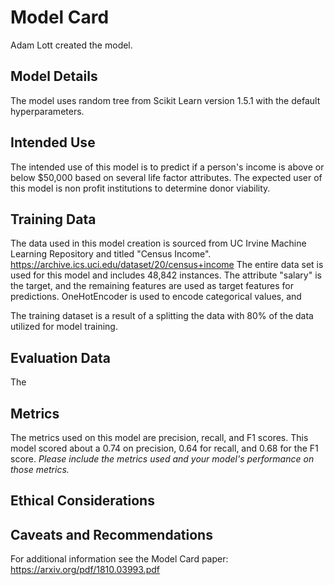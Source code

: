 # Model Card
Adam Lott created the model.
## Model Details
The model uses random tree from Scikit Learn version 1.5.1 with the default hyperparameters. 
## Intended Use
The intended use of this model is to predict if a person's income is above or below $50,000 based on several life factor attributes. The expected user of this model is non profit institutions to determine donor viability.
## Training Data
The data used in this model creation is sourced from UC Irvine Machine Learning Repository and titled "Census Income". https://archive.ics.uci.edu/dataset/20/census+income The entire data set is used for this model and includes 48,842 instances. The attribute "salary" is the target, and the remaining features are used as target features for predictions. OneHotEncoder is used to encode categorical values, and 

The training dataset is a result of a splitting the data with 80% of the data utilized for model training.
## Evaluation Data
The 
## Metrics
The metrics used on this model are precision, recall, and F1 scores. This model scored about a 0.74 on precision, 0.64 for recall, and 0.68 for the F1 score. 
_Please include the metrics used and your model's performance on those metrics._

## Ethical Considerations

## Caveats and Recommendations

For additional information see the Model Card paper: https://arxiv.org/pdf/1810.03993.pdf